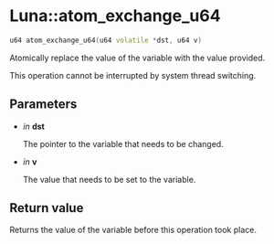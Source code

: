 # Luna::atom_exchange_u64

```c++
u64 atom_exchange_u64(u64 volatile *dst, u64 v)
```

Atomically replace the value of the variable with the value provided. 

This operation cannot be interrupted by system thread switching. 

## Parameters
* *in* **dst**

    The pointer to the variable that needs to be changed. 

* *in* **v**

    The value that needs to be set to the variable. 

## Return value
Returns the value of the variable before this operation took place. 

